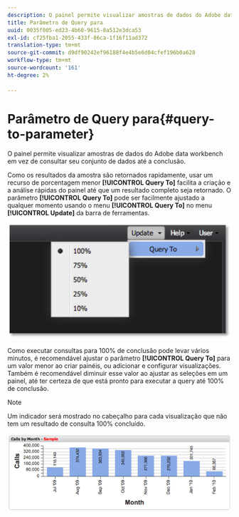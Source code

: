 ```yaml
---
description: O painel permite visualizar amostras de dados do Adobe data workbench em vez de consultar seu conjunto de dados até a conclusão.
title: Parâmetro de Query para
uuid: 0035f005-ed23-4b60-9615-8a512e3dca53
exl-id: cf25fba1-2055-433f-86ca-1f16f11ad372
translation-type: tm+mt
source-git-commit: d9df90242ef96188f4e4b5e6d04cfef196b0a628
workflow-type: tm+mt
source-wordcount: '161'
ht-degree: 2%

---
```


# Parâmetro de Query para{#query-to-parameter}

O painel permite visualizar amostras de dados do Adobe data workbench em vez de consultar seu conjunto de dados até a conclusão.

Como os resultados da amostra são retornados rapidamente, usar um recurso de porcentagem menor **[!UICONTROL Query To]** facilita a criação e a análise rápidas do painel até que um resultado completo seja retornado. O parâmetro **[!UICONTROL Query To]** pode ser facilmente ajustado a qualquer momento usando o menu **[!UICONTROL Query To]** no menu **[!UICONTROL Update]** da barra de ferramentas.

![](assets/query_to.png)

Como executar consultas para 100% de conclusão pode levar vários minutos, é recomendável ajustar o parâmetro **[!UICONTROL Query To]** para um valor menor ao criar painéis, ou adicionar e configurar visualizações. Também é recomendável diminuir esse valor ao ajustar as seleções em um painel, até ter certeza de que está pronto para executar a query até 100% de conclusão.

>[!NOTE]
>
>Um indicador será mostrado no cabeçalho para cada visualização que não tem um resultado de consulta 100% concluído.

![](assets/query_to2.png)
